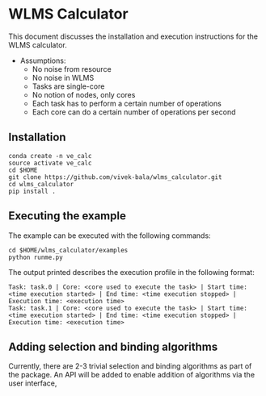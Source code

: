 # WLMS Calculator

This document discusses the installation and execution instructions
for the WLMS calculator.

* Assumptions:
  * No noise from resource
  * No noise in WLMS
  * Tasks are single-core
  * No notion of nodes, only cores
  * Each task has to perform a certain number of operations
  * Each core can do a certain number of operations per second

## Installation

```
conda create -n ve_calc
source activate ve_calc
cd $HOME
git clone https://github.com/vivek-bala/wlms_calculator.git
cd wlms_calculator
pip install .
```

## Executing the example

The example can be executed with the following commands:

```
cd $HOME/wlms_calculator/examples
python runme.py
```

The output printed describes the execution profile in the following
format:

```
Task: task.0 | Core: <core used to execute the task> | Start time: <time execution started> | End time: <time execution stopped> | Execution time: <execution time>
Task: task.1 | Core: <core used to execute the task> | Start time: <time execution started> | End time: <time execution stopped> | Execution time: <execution time>
```

## Adding selection and binding algorithms

Currently, there are 2-3 trivial selection and binding algorithms as part of
the package. An API will be added to enable addition of algorithms via the
user interface,